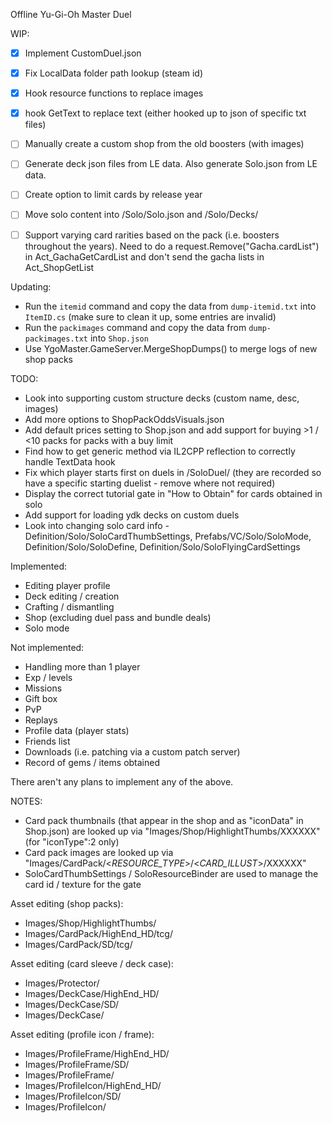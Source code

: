 Offline Yu-Gi-Oh Master Duel

WIP:
- [x] Implement CustomDuel.json
- [x] Fix LocalData folder path lookup (steam id)
- [x] Hook resource functions to replace images
- [x] hook GetText to replace text (either hooked up to json of specific txt files)
- [ ] Manually create a custom shop from the old boosters (with images)
- [ ] Generate deck json files from LE data. Also generate Solo.json from LE data.
- [ ] Create option to limit cards by release year
- [ ] Move solo content into /Solo/Solo.json and /Solo/Decks/

- [ ] Support varying card rarities based on the pack (i.e. boosters throughout the years). Need to do a request.Remove("Gacha.cardList") in Act_GachaGetCardList and don't send the gacha lists in Act_ShopGetList

Updating:
- Run the `itemid` command and copy the data from `dump-itemid.txt` into `ItemID.cs` (make sure to clean it up, some entries are invalid)
- Run the `packimages` command and copy the data from `dump-packimages.txt` into `Shop.json`
- Use YgoMaster.GameServer.MergeShopDumps() to merge logs of new shop packs

TODO:
- Look into supporting custom structure decks (custom name, desc, images)
- Add more options to ShopPackOddsVisuals.json
- Add default prices setting to Shop.json and add support for buying >1 / <10 packs for packs with a buy limit
- Find how to get generic method via IL2CPP reflection to correctly handle TextData hook
- Fix which player starts first on duels in /SoloDuel/ (they are recorded so have a specific starting duelist - remove where not required)
- Display the correct tutorial gate in "How to Obtain" for cards obtained in solo
- Add support for loading ydk decks on custom duels
- Look into changing solo card info - Definition/Solo/SoloCardThumbSettings, Prefabs/VC/Solo/SoloMode, Definition/Solo/SoloDefine, Definition/Solo/SoloFlyingCardSettings

Implemented:
- Editing player profile
- Deck editing / creation
- Crafting / dismantling
- Shop (excluding duel pass and bundle deals)
- Solo mode

Not implemented:
- Handling more than 1 player
- Exp / levels
- Missions
- Gift box
- PvP
- Replays
- Profile data (player stats)
- Friends list
- Downloads (i.e. patching via a custom patch server)
- Record of gems / items obtained

There aren't any plans to implement any of the above.

NOTES:
- Card pack thumbnails (that appear in the shop and as "iconData" in Shop.json) are looked up via "Images/Shop/HighlightThumbs/XXXXXX" (for "iconType":2 only)
- Card pack images are looked up via "Images/CardPack/<_RESOURCE_TYPE_>/<_CARD_ILLUST_>/XXXXXX"
- SoloCardThumbSettings / SoloResourceBinder are used to manage the card id / texture for the gate

Asset editing (shop packs):
- Images/Shop/HighlightThumbs/
- Images/CardPack/HighEnd_HD/tcg/
- Images/CardPack/SD/tcg/

Asset editing (card sleeve / deck case):
- Images/Protector/
- Images/DeckCase/HighEnd_HD/
- Images/DeckCase/SD/
- Images/DeckCase/

Asset editing (profile icon / frame):
- Images/ProfileFrame/HighEnd_HD/
- Images/ProfileFrame/SD/
- Images/ProfileFrame/
- Images/ProfileIcon/HighEnd_HD/
- Images/ProfileIcon/SD/
- Images/ProfileIcon/